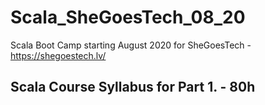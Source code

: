 # Scala_SheGoesTech_08_20
Scala Boot Camp starting August 2020 for SheGoesTech - https://shegoestech.lv/

## Scala Course Syllabus for Part 1. - 80h


 
